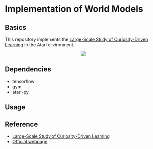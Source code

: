 # Implementation of World Models
## Basics
This repository implements the [Large-Scale Study of Curiosity-Driven Learning](https://pathak22.github.io/large-scale-curiosity/resources/largeScaleCuriosity2018.pdf) in the Atari environment.

<p align="center">
  <img src="/paper%20reproduction/Large-Scale%20Study%20of%20Curiosity-Driven%20Learning/Figures/gameplay.gif" />
</p>

## Dependencies
- tensorflow
- gym
- atari-py

## Usage


## Reference
- [Large-Scale Study of Curiosity-Driven Learning](https://pathak22.github.io/large-scale-curiosity/resources/largeScaleCuriosity2018.pdf)
- [Official webpage](https://pathak22.github.io/large-scale-curiosity/)

